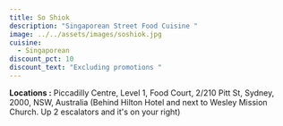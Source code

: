 ```yaml
---
title: So Shiok
description: "Singaporean Street Food Cuisine "
image: ../../assets/images/soshiok.jpg
cuisine:
  - Singaporean
discount_pct: 10
discount_text: "Excluding promotions "
---
```

**Locations :** Piccadilly Centre, Level 1, Food Court, 2/210 Pitt St, Sydney, 2000, NSW, Australia (Behind Hilton Hotel and next to Wesley Mission Church. Up 2 escalators and it's on your right)
